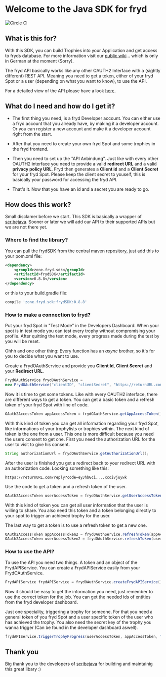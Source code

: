 # Welcome to the Java SDK for fryd

[![Circle CI](https://circleci.com/gh/frydzone/fryd-Java-SDK.png?style=badge)](https://circleci.com/gh/frydzone/fryd-Java-SDK)

## What is this for?

With this SDK, you can build Trophies into your Application and get access to fryds database. For more information visit our [public wiki](http://publicwiki.fryd.zone)... which is only in German at the moment (Sorry).

The fryd API basically works like any other OAUTH2 Interface with a (sightly different) REST API. Meaning you need to get a token, either of your fryd Spot or a user (depending on what you want to know), to use the API.

For a detailed view of the API please have a look [here](http://publicwiki.fryd.zone/index.php?title=Schnittstellen_Beschreibung).

## What do I need and how do I get it?

 * The first thing you need, is a fryd Developer account. You can either use a fryd account that you already have, by making it a developer account. Or you can register a new account and make it a developer account right from the start.

 * After that you need to create your own fryd Spot and some trophies in the fryd frontend. 
 
 * Then you need to set up the "API Anbindung". Just like with every other OAUTH2 interface you need to provide a valid **redirect URL** and a valid **privacy policy URL**. Fryd then generates a **Client id** and a **Client Secret** for your fryd Spot. Please keep the client secret to youself, this is basically your password for accessing the fryd API.
 
 * That's it. Now that you have an id and a secret you are ready to go. 

## How does this work?

Small disclamer before we start. This SDK is basically a wrapper of [scribejava](https://github.com/scribejava/scribejava). Sooner or later we will add our API to their supported APIs but we are not there yet.

### Where to find the library?
You can pull the frydSDK from the central maven repository, just add this to your pom.xml file:

```xml
<dependency>
    <groupId>zone.fryd.sdk</groupId>
    <artifactId>frydSDK</artifactId>
    <version>0.8.8</version>
</dependency>
```
or this to your build.gradle file:
```groovy
compile 'zone.fryd.sdk:frydSDK:0.8.8'
```
### How to make a connection to fryd?

Put your fryd Spot in "Test Mode" in the Developers Dashboard. When your spot is in test mode you can test every trophy without compromising your profile. After quitting the test mode, every progress made during the test by you will be reset.

Ohhh and one other thing: Every function has an *async* brother, so it's for you to decide what you want to use.

Create a FrydOAuthService and provide you **Client Id**, **Client Secret** and your **Redirect URL**.

```java
FrydOAuthService frydOAuthService = 
new FrydOAuthService("clientID", "clientSecret", "https://returnURL.com/reply");
```
Now it is time to get some tokens. Like with every OAUTH2 interface, there are different ways to get a token. You can get a basic token and a refresh token of your fryd Spot with line of code.
```java
OAuth2AccessToken appAccessToken = frydOAuthService.getAppAccessToken();
```
With this kind of token you can get all information regarding your fryd Spot, like informations of your trophylists or trophies within.
The next kind of token is the one from a user. This one is more difficult because you need the users consent to get one. First 
you need the authorization URL for the user to visit to give his consent.

```java
String authorizationUrl = frydOAuthService.getAuthorizationUrl();
```
After the user is finished you get a redirect back to your redirect URL with an authorization code. Looking something like this: 
```
https://returnURL.com/reply?code=eyJhbGci....xcoivjuywk
```
Use the code to get a token and a refresh token of the user.
```java
OAuth2AccessToken userAccessToken = frydOAuthService.getUserAccessToken("code");
```
With this kind of token you can get all user information that the user is willing to share. You also need this token and a token belonging directly to your spot to trigger an achieved trophy for the user.

The last way to get a token is to use a refresh token to get a new one.
```java
OAuth2AccessToken appAccessToken2 = frydOAuthService.refreshToken(appAccessToken);
OAuth2AccessToken userAccessToken2 = frydOAuthService.refreshToken(userAccessToken);
```

### How to use the API?

To use the API you need two things. A token and an object of the FrydAPIService. You can create a FrydAPIService easily from your FrydOAuthService.
```java
FrydAPIService frydAPIService = frydOAuthService.createFrydAPIService();
```
Now it should be easy to get the information you need, just remember to use the correct token for the job. You can get the needed ids of entities from the fryd developer dashboard.

Just one speciality, triggering a trophy for someone. For that you need a general token of you fryd Spot and a user specific token of the user who has achieved the trophy. You also need the secret key of the trophy you wanna trigger (Can be found in the developer dashboard aswell).
```java
frydAPIService.triggerTrophyProgress(userAccessToken, appAccessToken, "YourFrydSpotId", "KeyForTheTrophy");
```

## Thank you
Big thank you to the developers of [scribejava](https://github.com/scribejava/scribejava) for building and maintainig this great libary :)


